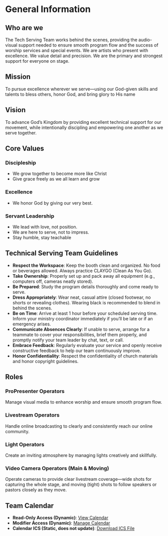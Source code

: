 # General Information

## Who are we
The Tech Serving Team works behind the scenes, providing the audio-visual support needed to ensure smooth program flow and the success of worship services and special events.
We are artists who present with excellence. We value detail and precision. We are the primary and strongest support for everyone on stage.

## Mission
To pursue excellence wherever we serve—using our God-given skills and talents to bless others, honor God, and bring glory to His name

## Vision
To advance God’s Kingdom by providing excellent technical support for our movement, while intentionally discipling and empowering one another as we serve together.

## Core Values
### Discipleship
- We grow together to become more like Christ
- Give grace freely as we all learn and grow
### Excellence
- We honor God by giving our very best.
### Servant Leadership
- We lead with love, not position.
- We are here to serve, not to impress.
- Stay humble, stay teachable

## Technical Serving Team Guidelines
- **Respect the Workspace**: Keep the booth clean and organized. No food or beverages allowed. Always practice CLAYGO (Clean As You Go).
- **Take Ownership**: Properly set up and pack away all equipment (e.g., computers off, cameras neatly stored).
- **Be Prepared**: Study the program details thoroughly and come ready to serve.
- **Dress Appropriately**: Wear neat, casual attire (closed footwear, no shorts or revealing clothes). Wearing black is recommended to blend in behind the scenes.
- **Be on Time**: Arrive at least 1 hour before your scheduled serving time. Inform your ministry coordinator immediately if you’ll be late or if an emergency arises.
- **Communicate Absences Clearly**: If unable to serve, arrange for a teammate to cover your responsibilities, brief them properly, and promptly notify your team leader by chat, text, or call.
- **Embrace Feedback**: Regularly evaluate your service and openly receive constructive feedback to help our team continuously improve.
- **Honor Confidentiality**: Respect the confidentiality of church materials and honor copyright guidelines.


## Roles
### ProPresenter Operators
Manage visual media to enhance worship and ensure smooth program flow.

### Livestream Operators
Handle online broadcasting to clearly and consistently reach our online community.

### Light Operators
Create an inviting atmosphere by managing lights creatively and skillfully.

### Video Camera Operators (Main & Moving)
Operate cameras to provide clear livestream coverage—wide shots for capturing the whole stage, and moving (tight) shots to follow speakers or pastors closely as they move.




## Team Calendar

- **Read-Only Access (Dynamic)**: [View Calendar](https://calendar.online/aaff2ec968c008cdb0c6)
- **Modifier Access (Dynamic)**: [Manage Calendar](https://calendar.online/3e78ca7ad8da598ec1a4)
- **Calendar ICS (Static, does not update)**: [Download ICS File](https://export.calendar.online/ics/0/aaff2ec968c008cdb0c6/entirecalendar.ics?past_months=3&future_months=36)
